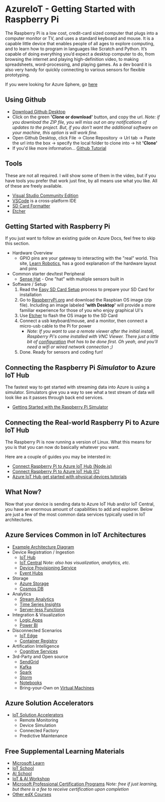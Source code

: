 # AzureIoT - Getting Started with Raspberry Pi
The Raspberry Pi is a low cost, credit-card sized computer that plugs into a computer monitor or TV, and uses a standard keyboard and mouse. It is a capable little device that enables people of all ages to explore computing, and to learn how to program in languages like Scratch and Python. It’s capable of doing everything you’d expect a desktop computer to do, from browsing the internet and playing high-definition video, to making spreadsheets, word-processing, and playing games.  As a dev board it is also very handy for quickly connecting to various sensors for flexible prototyping.

If you were looking for Azure Sphere, go [here](https://github.com/jasonerrett/AzureIoT_HelloSphere)

## Using Github
- [Download Github Desktop](https://desktop.github.com/)
- Click on the green **'Clone or download'** button, and copy the url.  *Note: if you download the ZIP file, you will miss out on any notifications of updates to the project.  But, if you don't want the additional software on your machine, this option is will work fine.*
- Open Github Desktop, click File -> Clone Repository -> Url tab -> Paste the url into the box -> specify the local folder to clone into -> hit **'Clone'**
- If you'd like more information... [Github Tutorial](https://lab.github.com/githubtraining/paths/first-day-on-github)

## Tools
These are not all required.  I will show some of them in the video, but if you have tools you prefer that work just fine, by all means use what you like.  All of these are freely available.
- [Visual Studio Community Edition](https://visualstudio.microsoft.com/vs/community/)
- [VSCode](https://code.visualstudio.com/Download) is a cross-platform IDE
- [SD Card Formatter](https://www.sdcard.org/downloads/formatter/)
- [Etcher](https://www.balena.io/etcher/)

## Getting Started with Raspberry Pi
If you just want to follow an existing guide on Azure Docs, feel free to skip this section.
- Hardware Overview
    - GPIO pins are your gateway to interacting with the "real" world.  This site, [Learn Robotics](https://www.learnrobotics.org/blog/raspberry-pi-gpio/
), has a good explanation of the hardware layout and pins
- Common starter dev/test Peripheral
    - [Sense Hat](https://projects.raspberrypi.org/en/projects/getting-started-with-the-sense-hat) - One "hat" with multiple sensors built in
- Software / Setup
    1. Read the [Easy SD Card Setup](https://elinux.org/RPi_Easy_SD_Card_Setup) process to prepare your SD Card for installation
    2. Go to [RaspberryPi.org](https://www.raspberrypi.org/downloads/raspbian/) and download the Raspbian OS image (zip file).  Including an image labeled **'with Desktop'** will provide a more familiar experience for those of you who enjoy graphical UI's
    3. Use [Etcher](https://www.raspberrypi.org/documentation/installation/installing-images/README.md) to flash the OS image to the SD Card
    4. Connect a usb keyboard/mouse, and a monitor, then connect a micro-usb cable to the Pi for power
        - *Note: If you want to use a remote viewer after the initial install, Raspberry Pi's come installed with VNC Viewer.  There just a little bit of [configuration](https://www.realvnc.com/en/connect/docs/raspberry-pi.html#raspberry-pi-setup) that has to be done first. Oh yeah, and you'll need a wifi or wired network connection ;)*
    5. Done.  Ready for sensors and coding fun!

## Connecting the Raspberry Pi *Simulator* to Azure IoT Hub
The fastest way to get started with streaming data into Azure is using a simulator.  Simulators give you a way to see what a test stream of data will look like as it passes through back end services.
- [Getting Started with the Raspberry Pi Simulator](https://docs.microsoft.com/en-us/azure/iot-hub/iot-hub-raspberry-pi-web-simulator-get-started)


## Connecting the Real-world Raspberry Pi to Azure IoT Hub
The Raspberry Pi is now running a version of Linux.  What this means for you is that you can now do basically whatever you want.

Here are a couple of guides you may be intersted in:
- [Connect Raspberry Pi to Azure IoT Hub (Node.js)](https://docs.microsoft.com/en-us/azure/iot-hub/iot-hub-raspberry-pi-kit-node-get-started)
- [Connect Raspberry Pi to Azure IoT Hub (C)](https://docs.microsoft.com/en-us/azure/iot-hub/iot-hub-raspberry-pi-kit-c-get-started)
- [Azure IoT Hub get started with physical devices tutorials](https://docs.microsoft.com/en-us/azure/iot-hub/iot-hub-get-started-physical)

## What Now?
Now that your device is sending data to Azure IoT Hub and/or IoT Central, you have an enormous amount of capabilities to add and explorer.  Below are just a few of the most common data services typically used in IoT architectures.

## Azure Services Common in IoT Architectures
- [Example Architecture Diagram](images/AzureIoTArchitecture.png
)
- Device Registration / Ingestion
    - [IoT Hub](https://docs.microsoft.com/en-us/azure/iot-hub/about-iot-hub)
    - [IoT Central](https://docs.microsoft.com/en-us/azure/iot-central/overview-iot-central) *Note: also has visualization, analytics, etc.*
    - [Device Provisioning Service](https://docs.microsoft.com/en-us/azure/iot-dps/about-iot-dps)
    - [Event Hubs](https://docs.microsoft.com/en-us/azure/event-hubs/event-hubs-about)
- Storage
    - [Azure Storage](https://docs.microsoft.com/en-us/azure/storage/common/storage-introduction)
    - [Cosmos DB](https://docs.microsoft.com/en-us/azure/cosmos-db/introduction)
- Analytics
    - [Stream Analytics](https://docs.microsoft.com/en-us/azure/stream-analytics/stream-analytics-introduction)
    - [Time Series Insights](https://docs.microsoft.com/en-us/azure/time-series-insights/time-series-insights-update-overview)
    - [Server-less Functions](https://docs.microsoft.com/en-us/azure/azure-functions/functions-overview)
- Integration & Visualization
    - [Logic Apps](https://docs.microsoft.com/en-us/azure/logic-apps/logic-apps-overview)
    - [Power BI](https://docs.microsoft.com/en-us/power-bi/power-bi-overview)
- Disconnected Scenarios
    - [IoT Edge](https://docs.microsoft.com/en-us/azure/iot-edge/about-iot-edge)
    - [Container Registry](https://docs.microsoft.com/en-us/azure/container-registry/container-registry-intro)
- Artification Intelligence
    - [Cognitive Services](https://docs.microsoft.com/en-us/azure/cognitive-services/)
- 3rd-Party and Open source
    - [SendGrid](https://docs.microsoft.com/en-us/azure/sendgrid-dotnet-how-to-send-email)
    - [Kafka](https://docs.microsoft.com/en-us/azure/hdinsight/kafka/apache-kafka-introduction)
    - [Spark](https://docs.microsoft.com/en-us/azure/hdinsight/spark/apache-spark-overview)
    - [Storm](https://docs.microsoft.com/en-us/azure/hdinsight/storm/apache-storm-overview)
    - [Notebooks](https://docs.microsoft.com/en-us/azure/notebooks/azure-notebooks-overview)
    - Bring-your-Own on [Virtual Machines](https://azure.microsoft.com/en-us/services/virtual-machines/)

## Azure Solution Accelerators
- [IoT Solution Accelerators](https://azure.microsoft.com/en-us/features/iot-accelerators/)
    - Remote Monitoring
    - Device Simulation
    - Connected Factory
    - Predictive Maintenance

## Free Supplemental Learning Materials
- [Microsoft Learn](https://docs.microsoft.com/en-us/learn/)
- [IoT School](https://iotschool.microsoft.com/)
- [AI School](https://aischool.microsoft.com/)
- [IoT & AI Workshop](https://github.com/kenhausman/ADSWorkshop)
- [Microsoft Professional Certification Programs](https://www.edx.org/course/?type=Professional%20Certificate&school=Microsoft%3A%20Microsoft) *Note: free if just learning, but there is a fee to receive certification upon completion*
- [Other edX Courses](https://www.edx.org/course?search_query=Azure)





